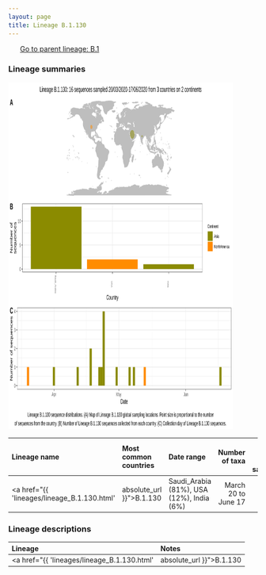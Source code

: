 ```yaml
---
layout: page
title: Lineage B.1.130
---
```




<p>
<ul class="actions small">
	 <a href="{{ 'lineages/lineage_B.1.1.1.html' | absolute_url }}" class="button special fit">Go to parent lineage: B.1</a>
</ul>
</p>
<h3> Lineage summaries</h3>

<img src="../assets/images/B.1.130.svg" alt="B.1.130 lineage summary figure" width="90%" height="700px" />


| Lineage name | Most common countries | Date range | Number of taxa |  Days since last sampling | Known Travel | Recall value |
|:-----|:-----|:-------|-------:|-------:|:---------|--------:|
| <a href="{{ 'lineages/lineage_B.1.130.html' | absolute_url }}">B.1.130</a> | Saudi_Arabia (81%), USA (12%), India (6%) | March 20 to June 17 | 16 | 66 |  | 0.33 |

<h3>Lineage descriptions</h3>

| Lineage | Notes |
|:-----|:-----|
| <a href="{{ 'lineages/lineage_B.1.130.html' | absolute_url }}">B.1.130</a> | Saudi Arabian lineage, some sequences had previously been assigned B.1.36. Possible that it may be reassigned B.1.36 again in future due to uncertainty in ML searching. |

